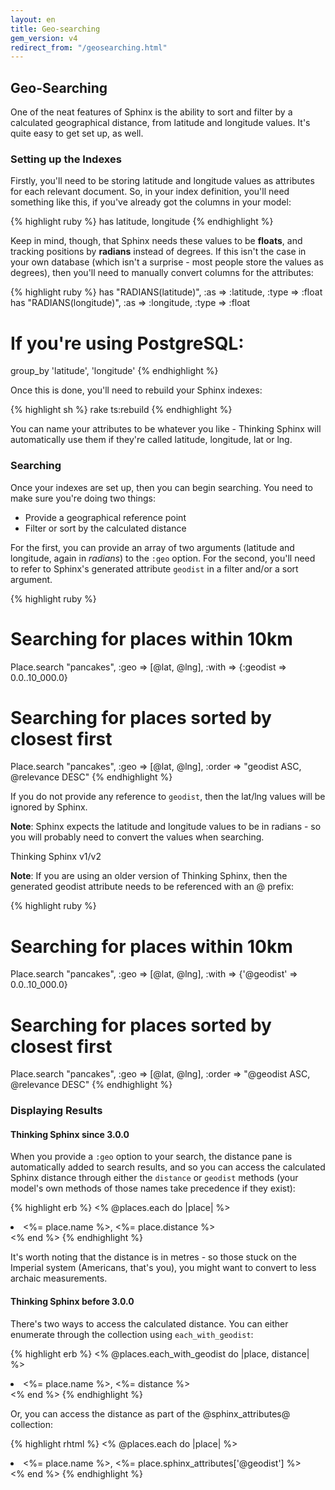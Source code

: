 ```yaml
---
layout: en
title: Geo-searching
gem_version: v4
redirect_from: "/geosearching.html"
---
```


## Geo-Searching

One of the neat features of Sphinx is the ability to sort and filter by a calculated geographical distance, from latitude and longitude values. It's quite easy to get set up, as well.

### Setting up the Indexes

Firstly, you'll need to be storing latitude and longitude values as attributes for each relevant document. So, in your index definition, you'll need something like this, if you've already got the columns in your model:

{% highlight ruby %}
has latitude, longitude
{% endhighlight %}

Keep in mind, though, that Sphinx needs these values to be **floats**, and tracking positions by **radians** instead of degrees. If this isn't the case in your own database (which isn't a surprise - most people store the values as degrees), then you'll need to manually convert columns for the attributes:

{% highlight ruby %}
has "RADIANS(latitude)",  :as => :latitude,  :type => :float
has "RADIANS(longitude)", :as => :longitude, :type => :float

# If you're using PostgreSQL:
group_by 'latitude', 'longitude'
{% endhighlight %}

Once this is done, you'll need to rebuild your Sphinx indexes:

{% highlight sh %}
rake ts:rebuild
{% endhighlight %}

You can name your attributes to be whatever you like - Thinking Sphinx will automatically use them if they're called latitude, longitude, lat or lng.

### Searching

Once your indexes are set up, then you can begin searching. You need to make sure you're doing two things:

* Provide a geographical reference point
* Filter or sort by the calculated distance

For the first, you can provide an array of two arguments (latitude and longitude, again in *radians*) to the `:geo` option. For the second, you'll need to refer to Sphinx's generated attribute `geodist` in a filter and/or a sort argument.

{% highlight ruby %}
# Searching for places within 10km
Place.search "pancakes", :geo => [@lat, @lng],
  :with => {:geodist => 0.0..10_000.0}
# Searching for places sorted by closest first
Place.search "pancakes", :geo => [@lat, @lng],
  :order => "geodist ASC, @relevance DESC"
{% endhighlight %}

If you do not provide any reference to `geodist`, then the lat/lng values will be ignored by Sphinx.

<div class="note">
  <p><strong>Note</strong>: Sphinx expects the latitude and longitude values to be in radians - so you will probably need to convert the values when searching.</p>
</div>

<div class="note">
  <p class="old">Thinking Sphinx v1/v2</p>
  <p><strong>Note</strong>: If you are using an older version of Thinking Sphinx, then the generated geodist attribute needs to be referenced with an @ prefix:</p>

  {% highlight ruby %}
# Searching for places within 10km
Place.search "pancakes", :geo => [@lat, @lng],
  :with => {'@geodist' => 0.0..10_000.0}
# Searching for places sorted by closest first
Place.search "pancakes", :geo => [@lat, @lng],
  :order => "@geodist ASC, @relevance DESC"
{% endhighlight %}
</div>

### Displaying Results

#### Thinking Sphinx since 3.0.0

When you provide a `:geo` option to your search, the distance pane is automatically added to search results, and so you can access the calculated Sphinx distance through either the `distance` or `geodist` methods (your model's own methods of those names take precedence if they exist):

{% highlight erb %}
<% @places.each do |place| %>
  <li><%= place.name %>, <%= place.distance %></li>
<% end %>
{% endhighlight %}

It's worth noting that the distance is in metres - so those stuck on the Imperial system (Americans, that's you), you might want to convert to less archaic measurements.

#### Thinking Sphinx before 3.0.0

There's two ways to access the calculated distance. You can either enumerate through the collection using `each_with_geodist`:

{% highlight erb %}
<% @places.each_with_geodist do |place, distance| %>
  <li><%= place.name %>, <%= distance %></li>
<% end %>
{% endhighlight %}

Or, you can access the distance as part of the @sphinx_attributes@ collection:

{% highlight rhtml %}
<% @places.each do |place| %>
  <li>
    <%= place.name %>,
    <%= place.sphinx_attributes['@geodist'] %>
  </li>
<% end %>
{% endhighlight %}
